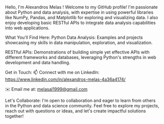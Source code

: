 Hello, I'm Alexandros Melas !
Welcome to my GitHub profile! I'm passionate about Python and data analysis, with expertise in using powerful libraries like NumPy, Pandas, and Matplotlib for exploring and visualizing data. I also enjoy developing basic RESTful APIs to integrate data analysis capabilities into web applications.

What You'll Find Here:
Python Data Analysis: Examples and projects showcasing my skills in data manipulation, exploration, and visualization.

RESTful APIs: Demonstrations of building simple yet effective APIs with different frameworks and databases, leveraging Python's strengths in web development and data handling.

Get in Touch:
📫 Connect with me on LinkedIn: https://www.linkedin.com/in/alexandros-melas-4a36a4174/

✉️ Email me at: melasal1999@gmail.com

Let's Collaborate:
I'm open to collaboration and eager to learn from others in the Python and data science community. Feel free to explore my projects, reach out with questions or ideas, and let's create impactful solutions together!
